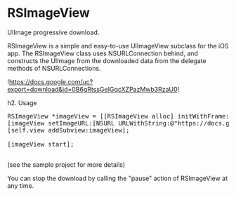 RSImageView
===========

UIImage progressive download.

RSImageView is a simple and easy-to-use UIImageView subclass for the iOS app. The RSImageView class uses NSURLConnection behind, and constructs the UIImage from the downloaded data from the delegate methods of NSURLConnections.


!https://docs.google.com/uc?export=download&id=0B6gRtssGeIGqcXZPazMwb3RzaU0!

h2. Usage

<pre>
RSImageView *imageView = [[RSImageView alloc] initWithFrame:CGRectMake(10, 30, 340, 400)];
[imageView setImageURL:[NSURL URLWithString:@"https://docs.google.com/uc?export=download&id=0B6gRtssGeIGqTlRQT05QWFc5azg"]];
[self.view addSubview:imageView];

[imageView start];

</pre>
(see the sample project for more details)

You can stop the download by calling the "pause" action of RSImageView at any time.